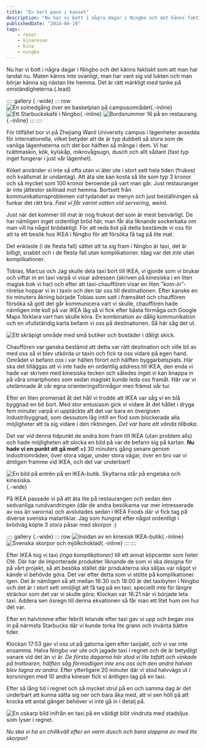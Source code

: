```yaml
---
title: "En kort paus i kaoset"
description: "Nu har vi bott i några dagar i Ningbo och det känns faktiskt som att man har landat nu. Maten känns inte ovanligt, man har vant sig vid…"
publishedDate: "2014-04-19"
tags:
    - resor
    - kinaresan
    - kina
    - ningbo
---
```


Nu har vi bott i några dagar i Ningbo och det känns faktiskt som att man har landat nu. Maten känns inte ovanligt, man har vant sig vid lukten och man börjar känna sig nästan lite hemma. Det är rätt märkligt med tanke på omständigheterna.{.lead}

:::: gallery {.-wide}
::: row
![En solnedgång över en basketplan på campusområdet](IMG_20140415_175630.jpg){.-inline}
![Ett Starbuckskafé i Ningbo](IMG_20140415_200455.jpg){.-inline}
![Bordsnummer 16 på en restaurang](IMG_20140416_120231.jpg){.-inline}
:::
::::

För tillfället bor vi på Zhejiang Wanli University campus i lägenheter avsedda för internationella, vilket betyder att de är typ dubbelt så stora som de vanliga lägenheterna och det bor hälften så många i dem. Vi har tvättmaskin, kök, kylskåp, mikrovågsugn, dusch och allt sådant (fast typ inget fungerar i just vår lägenhet).

Köket använder vi inte så ofta utan vi äter ute i stort sett hela tiden (frukost och kvällsmat är undantag). Att äta ute kan kosta så lite som typ 3 kronor och så mycket som 100 kronor beroende på vart man går. Just restauranger är inte jättestor skillnad mot hemma. Bortsett från kommunikationsproblemen vid tydandet av menyn och just beställningen så funkar det rätt bra. _Fast vi får varmt vatten vid servering, weird._

Just när det kommer till mat är nog frukost det som är mest besvärligt. De har nämligen inget ordentligt bröd här, man får äta liknande sockerkaka om man vill ha något brödaktigt. För att reda bot på detta bestämde vi oss för att ta ett besök hos IKEA i Ningbo för att försöka få tag på lite mat.

Det enklaste (i de flesta fall) sättet att ta sig fram i Ningbo är taxi, det är billigt, snabbt och i de flesta fall utan komplikationer. Idag var det _inte_ utan komplikationer.

Tobias, Marcus och Jag skulle dela taxi bort till IKEA, vi gjorde som vi brukar och viftar in en taxi varpå vi visar adressen (skriven på kinesiska i en liten magisk bok vi har) och efter att taxi-chauffören visar en liten _"kom-in"_-rörelse hoppar vi in i taxin och den tar oss till destinationen. Efter kanske en tio minuters åkning började Tobias som satt i framsätet och chauffören försöka så gott det går kommunicera vart vi skulle, chauffören hade nämligen inte koll på var IKEA låg så vi fick efter bästa förmåga och Google Maps förklara vart han skulle köra. En kombination av dålig kommunikation och en ofullständig karta befann vi oss på destinationen. Så här såg det ut.

![Ett skräpigt område med små butiker och bostäder i dåligt skick.](DSC_0084.JPG)

Chauffören var ganska bestämd att detta var rätt destination och ville bli av med oss så vi blev utkörda ur taxin och fick ta oss vidare på egen hand. Området vi befann oss i var hälten förort och hälften byggarbetsplats. Här ska det tilläggas att vi inte hade en ordentlig address till IKEA, den enda vi hade var skriven med kinesiska tecken och således inget vi kan knappa in på våra smartphones som sedan magiskt kunde leda oss framåt. Här var vi utelämnade åt vår egna orienteringsförmågor men främst vår tur.

Efter en liten promenad åt det håll vi trodde att IKEA var såg vi en blå byggnad en bit bort. Med stor entusiasm gick vi vidare åt det hållet i dryga fem minuter varpå vi upptäckte att det var bara en övergiven industribyggnad, som dessutom låg intill en flod som blockerade alla möjligheter att ta sig vidare i den riktningen. _Det var bara att vända tillbaka_.

Det var vid denna tidpunkt de andra kom fram till IKEA (utan problem alls) och hade möjligheten att skicka en bild på var de befann sig på kartan. **Nu hade vi en punkt att gå mot! =)** 30 minuters gång senare genom industriområden, över stora vägar, under stora vägar, över en bro var vi _äntligen_ framme vid IKEA, och det var underbart!

![En bild på entrén på en IKEA-butik. Skyltarna står på engelska och kinesiska.](DSC_0085.JPG){.-wide}

På IKEA passade vi på att äta lite på restaurangen och sedan den sedvanliga rundvandringen (där de andra besökarna var mer intresserade av oss än varorna) och avslutades sedan i IKEA Foods där vi fick tag på diverse svenska matartiklar. Jag som hungrat efter något ordentligt i brödväg köpte 3 stora påsar med skorpor :)

:::: gallery {.-wide}
::: row
![Insidan av en kinesisk IKEA-butik](IMG_20140419_142847.jpg){.-inline}
![Svenska skorpor och mjölkchoklad](IMG_20140419_144358.jpg){.-inline}
:::
::::

Efter IKEA tog vi taxi _(inga komplikationer)_ till ett annat köpcenter som heter Olé. Där har de importerade produkter liknande de som vi ska designa för på vårt projekt, så att besöka stället där produkterna ska säljas var något vi kände vi behövde göra. Det var efter detta som vi stötte på komplikationer igen. Det är nämligen så att mellan 16:30 och 18:00 är det taxibyten i Ningbo och det är i stort sett omöjligt att få tag på en taxi, speciellt inte för längre sträckor som det var vi skulle göra; Klockan var 16:21 när vi började leta taxi. Addera sen ösregn till denna ekvationen så får man ett litet hum om hur det var.

Efter en halvtimme efter febrilt letande efter taxi gav vi upp och begav oss in på närmsta Starbucks där vi kunde torka lite grann och invänta bättre tider.

Klockan 17:53 gav vi oss ut på gatorna igen efter taxijakt, och vi var inte ensamma. Halva Ningbo var ute och jagade taxi i regnet och de är betydligt vanare vid det än vi är. _De första dagarna här stod vi lite tafatt och vinkade på trottoaren, hälften såg förmodligen inte ens oss och den andra halvan blev tagna av andra_. Efter ytterligare 20 minuter där vi stod halvvägs ut i korsningen med 10 andra kineser fick vi äntligen tag på en taxi.

Efter så lång tid i regnet och så mycket strul på en och samma dag är det underbart att kunna sätta sig ner och bara åka med, att vi sen höll på att krocka ett antal gånger behöver vi inte gå in i detalj på.

![En oskarp bild inifrån en taxi på en väldigt blöt vindruta med stadsljus som lyser i regnet.](DSC_0089.JPG)

_Nu ska vi ha en chillkväll efter en varm dusch och bara slappna av med lite skorpor!_
